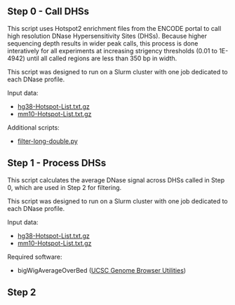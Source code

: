 

## Step 0 - Call DHSs
This script uses Hotspot2 enrichment files from the ENCODE portal to call high resolution DNase Hypersensitivity Sites (DHSs). Because higher sequencing depth results in wider peak calls, this process is done interatively for all experiments at increasing strigency thresholds (0.01 to 1E-4942) until all called regions are less than 350 bp in width.

This script was designed to run on a Slurm cluster with one job dedicated to each DNase profile. 

Input data:
* [hg38-Hotspot-List.txt.gz](https://users.moore-lab.org/ENCODE-cCREs/Pipeline-Input-Files/hg38-Hotspot-List.txt.gz)
* [mm10-Hotspot-List.txt.gz](https://users.moore-lab.org/ENCODE-cCREs/Pipeline-Input-Files/mm10-Hotspot-List.txt.gz)


Additional scripts:
* [filter-long-double.py](https://github.com/weng-lab/ENCODE-cCREs/blob/master/Version-4/cCRE-Pipeline/Toolkit/filter-long-double.py)


## Step 1 - Process DHSs
This script calculates the average DNase signal across DHSs called in Step 0, which are used in Step 2 for filtering.

This script was designed to run on a Slurm cluster with one job dedicated to each DNase profile.

Input data:
* [hg38-Hotspot-List.txt.gz](https://users.moore-lab.org/ENCODE-cCREs/Pipeline-Input-Files/hg38-Hotspot-List.txt.gz)
* [mm10-Hotspot-List.txt.gz](https://users.moore-lab.org/ENCODE-cCREs/Pipeline-Input-Files/mm10-Hotspot-List.txt.gz)

Required software:
* bigWigAverageOverBed ([UCSC Genome Browser Utilities](https://hgdownload.soe.ucsc.edu/admin/exe/))

 
## Step 2

